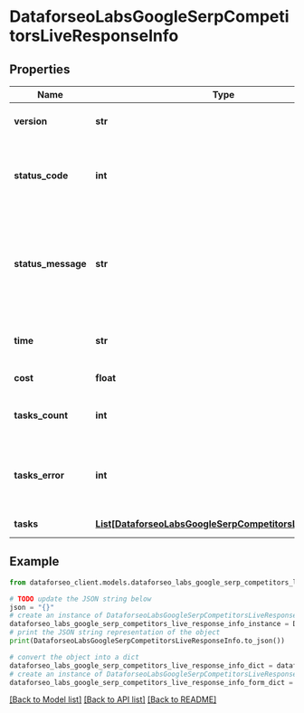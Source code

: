 # DataforseoLabsGoogleSerpCompetitorsLiveResponseInfo


## Properties

Name | Type | Description | Notes
------------ | ------------- | ------------- | -------------
**version** | **str** | the current version of the API | [optional] 
**status_code** | **int** | general status code you can find the full list of the response codes here | [optional] 
**status_message** | **str** | general informational message you can find the full list of general informational messages here | [optional] 
**time** | **str** | total execution time, seconds | [optional] 
**cost** | **float** | total tasks cost, USD | [optional] 
**tasks_count** | **int** | the number of tasks in the tasks array | [optional] 
**tasks_error** | **int** | the number of tasks in the tasks array returned with an error | [optional] 
**tasks** | [**List[DataforseoLabsGoogleSerpCompetitorsLiveTaskInfo]**](DataforseoLabsGoogleSerpCompetitorsLiveTaskInfo.md) | array of tasks | [optional] 

## Example

```python
from dataforseo_client.models.dataforseo_labs_google_serp_competitors_live_response_info import DataforseoLabsGoogleSerpCompetitorsLiveResponseInfo

# TODO update the JSON string below
json = "{}"
# create an instance of DataforseoLabsGoogleSerpCompetitorsLiveResponseInfo from a JSON string
dataforseo_labs_google_serp_competitors_live_response_info_instance = DataforseoLabsGoogleSerpCompetitorsLiveResponseInfo.from_json(json)
# print the JSON string representation of the object
print(DataforseoLabsGoogleSerpCompetitorsLiveResponseInfo.to_json())

# convert the object into a dict
dataforseo_labs_google_serp_competitors_live_response_info_dict = dataforseo_labs_google_serp_competitors_live_response_info_instance.to_dict()
# create an instance of DataforseoLabsGoogleSerpCompetitorsLiveResponseInfo from a dict
dataforseo_labs_google_serp_competitors_live_response_info_form_dict = dataforseo_labs_google_serp_competitors_live_response_info.from_dict(dataforseo_labs_google_serp_competitors_live_response_info_dict)
```
[[Back to Model list]](../README.md#documentation-for-models) [[Back to API list]](../README.md#documentation-for-api-endpoints) [[Back to README]](../README.md)


